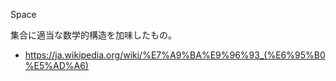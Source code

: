 Space

集合に適当な数学的構造を加味したもの。

- https://ja.wikipedia.org/wiki/%E7%A9%BA%E9%96%93_(%E6%95%B0%E5%AD%A6)
